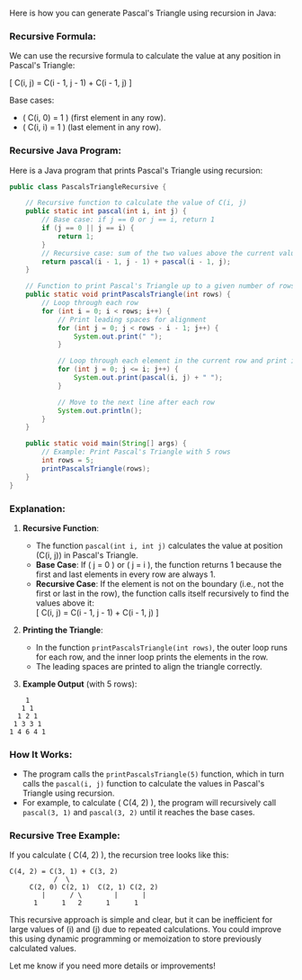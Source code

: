Here is how you can generate Pascal's Triangle using recursion in Java:

### Recursive Formula:
We can use the recursive formula to calculate the value at any position in Pascal's Triangle:

\[
C(i, j) = C(i - 1, j - 1) + C(i - 1, j)
\]

Base cases:
- \( C(i, 0) = 1 \) (first element in any row).
- \( C(i, i) = 1 \) (last element in any row).

### Recursive Java Program:
Here is a Java program that prints Pascal's Triangle using recursion:

```java
public class PascalsTriangleRecursive {

    // Recursive function to calculate the value of C(i, j)
    public static int pascal(int i, int j) {
        // Base case: if j == 0 or j == i, return 1
        if (j == 0 || j == i) {
            return 1;
        }
        // Recursive case: sum of the two values above the current value
        return pascal(i - 1, j - 1) + pascal(i - 1, j);
    }

    // Function to print Pascal's Triangle up to a given number of rows
    public static void printPascalsTriangle(int rows) {
        // Loop through each row
        for (int i = 0; i < rows; i++) {
            // Print leading spaces for alignment
            for (int j = 0; j < rows - i - 1; j++) {
                System.out.print(" ");
            }

            // Loop through each element in the current row and print it
            for (int j = 0; j <= i; j++) {
                System.out.print(pascal(i, j) + " ");
            }

            // Move to the next line after each row
            System.out.println();
        }
    }

    public static void main(String[] args) {
        // Example: Print Pascal's Triangle with 5 rows
        int rows = 5;
        printPascalsTriangle(rows);
    }
}
```

### Explanation:

1. **Recursive Function**:
   - The function `pascal(int i, int j)` calculates the value at position \(C(i, j)\) in Pascal's Triangle.
   - **Base Case**: If \( j = 0 \) or \( j = i \), the function returns 1 because the first and last elements in every row are always 1.
   - **Recursive Case**: If the element is not on the boundary (i.e., not the first or last in the row), the function calls itself recursively to find the values above it:  
     \[
     C(i, j) = C(i - 1, j - 1) + C(i - 1, j)
     \]

2. **Printing the Triangle**:
   - In the function `printPascalsTriangle(int rows)`, the outer loop runs for each row, and the inner loop prints the elements in the row.
   - The leading spaces are printed to align the triangle correctly.

3. **Example Output** (with 5 rows):
```
    1
   1 1
  1 2 1
 1 3 3 1
1 4 6 4 1
```

### How It Works:
- The program calls the `printPascalsTriangle(5)` function, which in turn calls the `pascal(i, j)` function to calculate the values in Pascal's Triangle using recursion.
- For example, to calculate \( C(4, 2) \), the program will recursively call `pascal(3, 1)` and `pascal(3, 2)` until it reaches the base cases.

### Recursive Tree Example:
If you calculate \( C(4, 2) \), the recursion tree looks like this:

```
C(4, 2) = C(3, 1) + C(3, 2)
           /  \
     C(2, 0) C(2, 1)  C(2, 1) C(2, 2)
        |      / \        |      |
      1      1   2      1      1
```

This recursive approach is simple and clear, but it can be inefficient for large values of \(i\) and \(j\) due to repeated calculations. You could improve this using dynamic programming or memoization to store previously calculated values.

Let me know if you need more details or improvements!

